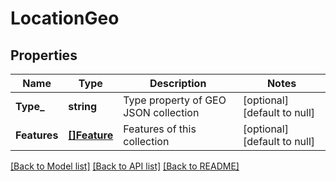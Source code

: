 # LocationGeo

## Properties
Name | Type | Description | Notes
------------ | ------------- | ------------- | -------------
**Type_** | **string** | Type property of GEO JSON collection | [optional] [default to null]
**Features** | [**[]Feature**](Feature.md) | Features of this collection | [optional] [default to null]

[[Back to Model list]](../README.md#documentation-for-models) [[Back to API list]](../README.md#documentation-for-api-endpoints) [[Back to README]](../README.md)

